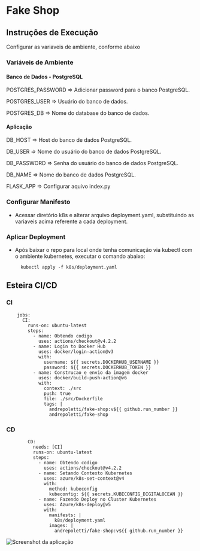 # Fake Shop
## Instruções de Execução
Configurar as variaveis de ambiente, conforme abaixo

### Variáveis de Ambiente
#### Banco de Dados - PostgreSQL
POSTGRES_PASSWORD => Adicionar password para o banco PostgreSQL.

POSTGRES_USER => Usuário do banco de dados.

POSTGRES_DB => Nome do database do banco de dados.

#### Aplicação
DB_HOST	=> Host do banco de dados PostgreSQL.

DB_USER => Nome do usuário do banco de dados PostgreSQL.

DB_PASSWORD	=> Senha do usuário do banco de dados PostgreSQL.

DB_NAME	=>	Nome do banco de dados PostgreSQL.

FLASK_APP => Configurar aquivo index.py

### Configurar Manifesto
- Acessar diretório k8s e alterar arquivo deployment.yaml, substituindo as variaveis acima referente a cada deployment.

### Aplicar Deployment
- Após baixar o repo para local onde tenha comunicação via kubectl com o ambiente kubernetes, executar o comando abaixo:

        kubectl apply -f k8s/deployment.yaml

## Esteira CI/CD
### CI

        jobs:
          CI:
            runs-on: ubuntu-latest
            steps:
              - name: Obtendo codigo
                uses: actions/checkout@v4.2.2
              - name: Login to Docker Hub
                uses: docker/login-action@v3
                with:
                  username: ${{ secrets.DOCKERHUB_USERNAME }}
                  password: ${{ secrets.DOCKERHUB_TOKEN }}
              - name: Construcao e envio da imagem docker
                uses: docker/build-push-action@v6
                with:
                  context: ./src
                  push: true
                  file: ./src/Dockerfile
                  tags: |
                    andrepoletti/fake-shop:v${{ github.run_number }}
                    andrepoletti/fake-shop

### CD

            CD:
              needs: [CI]
              runs-on: ubuntu-latest
              steps:
                - name: Obtendo codigo
                  uses: actions/checkout@v4.2.2
                - name: Setando Contexto Kubernetes
                  uses: azure/k8s-set-context@v4
                  with:
                    method: kubeconfig
                    kubeconfig: ${{ secrets.KUBECONFIG_DIGITALOCEAN }}
                - name: Fazendo Deploy no Cluster Kubernetes
                  uses: Azure/k8s-deploy@v5
                  with:
                    manifests: |
                      k8s/deployment.yaml
                    images: |
                      andrepoletti/fake-shop:v${{ github.run_number }}

![Screenshot da aplicação](imagens/ambiente_antes_esteira.jpg)